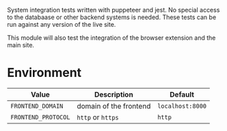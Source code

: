 System integration tests written with puppeteer and jest. No special access to
the databaase or other backend systems is needed. These tests can be run
against any version of the live site.

This module will also test the integration of the browser extension and the
main site.

# Environment

| Value               | Description            | Default          |
| ------------------- | ---------------------- | ---------------- |
| `FRONTEND_DOMAIN`   | domain of the frontend | `localhost:8000` |
| `FRONTEND_PROTOCOL` | `http` or `https`      | `http`           |

